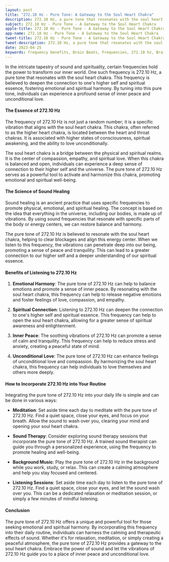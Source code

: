 ```yaml
---
layout: post
title: "272.10 Hz - Pure Tone: A Gateway to the Soul Heart Chakra"
description: 272.10 Hz, a pure tone that resonates with the soul heart chakra. This frequency is believed to deepen the connection to one's higher self and spiritual essence, fostering emotional and spiritual harmony. 
subject: 272.10 Hz - Pure Tone - A Gateway to the Soul Heart Chakra
apple-title: 272.10 Hz - Pure Tone - A Gateway to the Soul Heart Chakra
app-name: 272.10 Hz - Pure Tone - A Gateway to the Soul Heart Chakra
tweet-title: 272.10 Hz - Pure Tone - A Gateway to the Soul Heart Chakra
tweet-description: 272.10 Hz, a pure tone that resonates with the soul heart chakra. This frequency is believed to deepen the connection to one's higher self and spiritual essence, fostering emotional and spiritual harmony.
date: 2023-04-25
keywords: frequency benefits, Brain Beats, Frequencies, 272.10 hz, Brain wave entrainment, sound therapy, soul heart chakra, meditation, healing
---
```


In the intricate tapestry of sound and spirituality, certain frequencies hold the power to transform our inner world. One such frequency is 272.10 Hz, a pure tone that resonates with the soul heart chakra. This frequency is believed to deepen the connection to one's higher self and spiritual essence, fostering emotional and spiritual harmony. By tuning into this pure tone, individuals can experience a profound sense of inner peace and unconditional love.

#### The Essence of 272.10 Hz

The frequency of 272.10 Hz is not just a random number; it is a specific vibration that aligns with the soul heart chakra. This chakra, often referred to as the higher heart chakra, is located between the heart and throat chakras. It is associated with higher states of consciousness, spiritual awakening, and the ability to love unconditionally.

The soul heart chakra is a bridge between the physical and spiritual realms. It is the center of compassion, empathy, and spiritual love. When this chakra is balanced and open, individuals can experience a deep sense of connection to their higher self and the universe. The pure tone of 272.10 Hz serves as a powerful tool to activate and harmonize this chakra, promoting emotional and spiritual well-being.

#### The Science of Sound Healing

Sound healing is an ancient practice that uses specific frequencies to promote physical, emotional, and spiritual healing. The concept is based on the idea that everything in the universe, including our bodies, is made up of vibrations. By using sound frequencies that resonate with specific parts of the body or energy centers, we can restore balance and harmony.

The pure tone of 272.10 Hz is believed to resonate with the soul heart chakra, helping to clear blockages and align this energy center. When we listen to this frequency, the vibrations can penetrate deep into our being, promoting a sense of peace and tranquility. This can lead to a greater connection to our higher self and a deeper understanding of our spiritual essence.

#### Benefits of Listening to 272.10 Hz

1. **Emotional Harmony**: The pure tone of 272.10 Hz can help to balance emotions and promote a sense of inner peace. By resonating with the soul heart chakra, this frequency can help to release negative emotions and foster feelings of love, compassion, and empathy.

2. **Spiritual Connection**: Listening to 272.10 Hz can deepen the connection to one's higher self and spiritual essence. This frequency can help to open the soul heart chakra, allowing for a greater sense of spiritual awareness and enlightenment.

3. **Inner Peace**: The soothing vibrations of 272.10 Hz can promote a sense of calm and tranquility. This frequency can help to reduce stress and anxiety, creating a peaceful state of mind.

4. **Unconditional Love**: The pure tone of 272.10 Hz can enhance feelings of unconditional love and compassion. By harmonizing the soul heart chakra, this frequency can help individuals to love themselves and others more deeply.

#### How to Incorporate 272.10 Hz into Your Routine

Integrating the pure tone of 272.10 Hz into your daily life is simple and can be done in various ways:

- **Meditation**: Set aside time each day to meditate with the pure tone of 272.10 Hz. Find a quiet space, close your eyes, and focus on your breath. Allow the sound to wash over you, clearing your mind and opening your soul heart chakra.

- **Sound Therapy**: Consider exploring sound therapy sessions that incorporate the pure tone of 272.10 Hz. A trained sound therapist can guide you through a personalized experience, using the frequency to promote healing and well-being.

- **Background Music**: Play the pure tone of 272.10 Hz in the background while you work, study, or relax. This can create a calming atmosphere and help you stay focused and centered.

- **Listening Sessions**: Set aside time each day to listen to the pure tone of 272.10 Hz. Find a quiet space, close your eyes, and let the sound wash over you. This can be a dedicated relaxation or meditation session, or simply a few minutes of mindful listening.

#### Conclusion

The pure tone of 272.10 Hz offers a unique and powerful tool for those seeking emotional and spiritual harmony. By incorporating this frequency into their daily routine, individuals can harness the calming and therapeutic effects of sound. Whether it's for relaxation, meditation, or simply creating a peaceful atmosphere, the pure tone of 272.10 Hz provides a gateway to the soul heart chakra. Embrace the power of sound and let the vibrations of 272.10 Hz guide you to a place of inner peace and unconditional love.